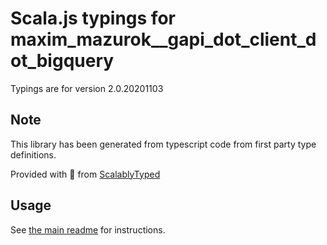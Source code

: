 
# Scala.js typings for maxim_mazurok__gapi_dot_client_dot_bigquery

Typings are for version 2.0.20201103



## Note
This library has been generated from typescript code from first party type definitions.

Provided with :purple_heart: from [ScalablyTyped](https://github.com/oyvindberg/ScalablyTyped)

## Usage
See [the main readme](../../readme.md) for instructions.



